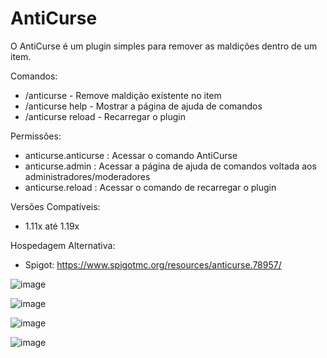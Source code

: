 # AntiCurse
O AntiCurse é um plugin simples para remover as maldições dentro de um item.

Comandos:
  - /anticurse - Remove maldição existente no item
  - /anticurse help - Mostrar a página de ajuda de comandos
  - /anticurse reload - Recarregar o plugin
  
Permissões:
  - anticurse.anticurse : Acessar o comando AntiCurse
  - anticurse.admin : Acessar a página de ajuda de comandos voltada aos administradores/moderadores
  - anticurse.reload : Acessar o comando de recarregar o plugin
  
Versões Compatíveis:
  - 1.11x até 1.19x

Hospedagem Alternativa:
  - Spigot: https://www.spigotmc.org/resources/anticurse.78957/

![image](https://user-images.githubusercontent.com/41524430/193423912-a062173e-7b64-4eb6-a65c-88e672a644b6.png)

![image](https://user-images.githubusercontent.com/41524430/193423917-3e6bddfa-9ff1-48d3-8c1d-c02c5362cebc.png)

![image](https://user-images.githubusercontent.com/41524430/193423924-47c4cdcf-5e53-4b45-ba58-4fd8c0ed7b43.png)

![image](https://user-images.githubusercontent.com/41524430/193423926-0a04993c-27cf-412e-b3ff-3365e0b8f39d.png)
